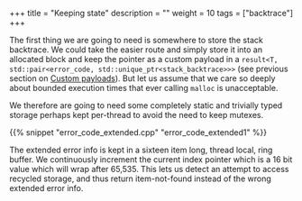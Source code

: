 +++
title = "Keeping state"
description = ""
weight = 10
tags = ["backtrace"]
+++

The first thing we are going to need is somewhere to store the stack backtrace.
We could take the easier route and simply store it into an allocated block and
keep the pointer as a custom payload in a `result<T, std::pair<error_code, std::unique_ptr<stack_backtrace>>>`
(see previous section on [Custom payloads](../../payload)). But let us assume that we care so deeply about bounded execution times
that ever calling `malloc` is unacceptable.

We therefore are going to need some completely static and trivially typed storage
perhaps kept per-thread to avoid the need to keep mutexes.

{{% snippet "error_code_extended.cpp" "error_code_extended1" %}}

The extended error info is kept in a sixteen item long, thread local, ring buffer. We continuously
increment the current index pointer which is a 16 bit value which will wrap after
65,535. This lets us detect an attempt to access recycled storage, and thus return
item-not-found instead of the wrong extended error info.